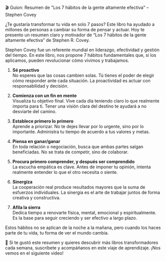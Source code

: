 🎬 Guion: Resumen de "Los 7 hábitos de la gente altamente efectiva" – Stephen Covey

¿Te gustaría transformar tu vida en solo 7 pasos? Este libro ha ayudado a millones de personas a cambiar su forma de pensar y actuar. Hoy te presento un resumen claro y motivador de “Los 7 hábitos de la gente altamente efectiva” de Stephen R. Covey.

Stephen Covey fue un referente mundial en liderazgo, efectividad y gestión del tiempo. En este libro, nos propone 7 hábitos fundamentales que, si los aplicamos, pueden revolucionar cómo vivimos y trabajamos.

1. **Sé proactivo**  
No esperes que las cosas cambien solas. Tú tienes el poder de elegir cómo responder ante cada situación. La proactividad es actuar con responsabilidad y decisión.

2. **Comienza con un fin en mente**  
Visualiza tu objetivo final. Vive cada día teniendo claro lo que realmente importa para ti. Tener una visión clara del destino te ayudará a no desviarte del camino.

3. **Establece primero lo primero**  
Aprende a priorizar. No te dejes llevar por lo urgente, sino por lo importante. Administra tu tiempo de acuerdo a tus valores y metas.

4. **Piensa en ganar/ganar**  
En toda relación o negociación, busca que ambas partes salgan beneficiadas. No se trata de competir, sino de colaborar.

5. **Procura primero comprender, y después ser comprendido**  
La escucha empática es clave. Antes de imponer tu opinión, intenta realmente entender lo que el otro necesita o siente.

6. **Sinergiza**  
La cooperación real produce resultados mayores que la suma de esfuerzos individuales. La sinergia es el arte de trabajar juntos de forma creativa y constructiva.

7. **Afila la sierra**  
Dedica tiempo a renovarte física, mental, emocional y espiritualmente. Es la base para seguir creciendo y ser efectivo a largo plazo.

Estos hábitos no se aplican de la noche a la mañana, pero cuando los haces parte de tu vida, tu forma de ver el mundo cambia.

📣 Si te gustó este resumen y quieres descubrir más libros transformadores cada semana, suscríbete y acompáñanos en este viaje de aprendizaje. ¡Nos vemos en el siguiente video!
